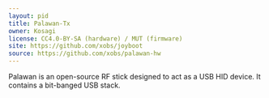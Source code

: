 ```yaml
---
layout: pid
title: Palawan-Tx
owner: Kosagi
license: CC4.0-BY-SA (hardware) / MUT (firmware)
site: https://github.com/xobs/joyboot
source: https://github.com/xobs/palawan-hw
---
```

Palawan is an open-source RF stick designed to act as a USB HID device.  It contains a bit-banged USB stack.